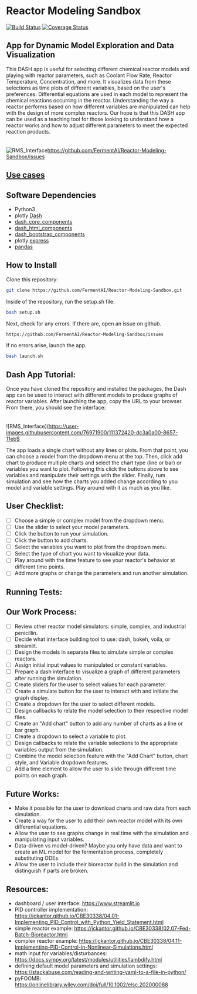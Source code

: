 # Reactor Modeling Sandbox
[![Build Status](https://www.travis-ci.com/FermentAI/Reactor-Modeling-Sandbox.svg?branch=main)](https://www.travis-ci.com/github/FermentAI/Reactor-Modeling-Sandbox)
[![Coverage Status](https://coveralls.io/repos/github/FermentAI/Reactor-Modeling-Sandbox/badge.svg)](https://coveralls.io/github/FermentAI/Reactor-Modeling-Sandbox)

## App for Dynamic Model Exploration and Data Visualization
This DASH app is useful for selecting different chemical reactor models and playing with reactor parameters, such as Coolant Flow Rate, Reactor Temperature, Concentration, and more. It visualizes data from these selections as time plots of different variables, based on the user's preferences. Differential equations are used in each model to represent the chemical reactions occurring in the reactor. Understanding the way a reactor performs based on how different variables are manipulated can help with the design of more complex reactors. Our hope is that this DASH app can be used as a teaching tool for those looking to understand how a reactor works and how to adjust different parameters to meet the expected reaction products.
\
\
\
![RMS_Interface](https://user-images.githubusercontent.com/76971900/111372420-dc3a0a00-8657-11eb-8d50-49954cff9bc9.png)https://github.com/FermentAI/Reactor-Modeling-Sandbox/issues

## [Use cases](https://github.com/FermentAI/Reactor-Modeling-Sandbox/blob/main/rms/docs/use_cases.md#use-cases)



## Software Dependencies
- Python3
- plotly [Dash](https://dash.plotly.com/installation)
- [dash_core_components](https://pypi.org/project/dash-core-components/)
- [dash_html_components](https://pypi.org/project/dash-html-components/)
- [dash_bootstrap_components]()
- plotly [express](https://pypi.org/project/plotly-express/)
- [pandas](https://pandas.pydata.org/docs/getting_started/install.html)

## How to Install
Clone this repository:

```sh
git clone https://github.com/FermentAI/Reactor-Modeling-Sandbox.git
```
Inside of the repository, run the setup.sh file:
```sh
bash setup.sh
```
Next, check for any errors. If there are, open an issue on github.
```sh
https://github.com/FermentAI/Reactor-Modeling-Sandbox/issues
```
If no errors arise, launch the app.
```sh
bash launch.sh
```
## Dash App Tutorial:
Once you have cloned the repository and installed the packages, the Dash app can be used to interact with different models to produce graphs of reactor variables. After launching the app, copy the URL to your browser. From there, you should see the interface:
\
\
\
![RMS_Interface](https://user-images.githubusercontent.com/76971900/111372420-dc3a0a00-8657-11eb$

The app loads a single chart without any lines or plots. From that point, you can choose a model from the dropdown menu at the top. Then, click add chart to produce multiple charts and select the chart type (line or bar) or variables you want to plot. Following this click the buttons above to see variables and manipulate their settings with the slider. Finally, rum simulation and see how the charts you added change according to you model and variable settings. Play around with it as much as you like.

## User Checklist:
- [ ] Choose a simple or complex model from the dropdown menu.
- [ ] Use the slider to select your model parameters.
- [ ] Click the button to run your simulation.
- [ ] Click the button to add charts.
- [ ] Select the variables you want to plot from the dropdown menu.
- [ ] Select the type of chart you want to visualize your data.
- [ ] Play around with the time feature to see your reactor's behavior at different time points.
- [ ] Add more graphs or change the parameters and run another simulation.

## Running Tests:

## Our Work Process:
- [ ] Review other reactor model simulators: simple, complex, and industrial penicillin.
- [ ] Decide what interface building tool to use: dash, bokeh, voila, or streamlit.
- [ ] Design the models in separate files to simulate simple or complex reactors.
- [ ] Assign initial input values to manipulated or constant variables.
- [ ] Prepare a dash interface to visualize a graph of different parameters after running the simulation.
- [ ] Create sliders for the user to select values for each parameter.
- [ ] Create a simulate button for the user to interact with and initiate the graph display.
- [ ] Create a dropdown for the user to select different models.
- [ ] Design callbacks to relate the model selection to their respective model files.
- [ ] Create an "Add chart" button to add any number of charts as a line or bar graph.
- [ ] Create a dropdown to select a variable to plot.
- [ ] Design callbacks to relate the variable selections to the appropriate variables output from the simulation.
- [ ] Combine the model selection feature with the "Add Chart" button, chart style, and Variable dropdown features.
- [ ] Add a time element to allow the user to slide through different time points on each graph.

## Future Works:
- Make it possible for the user to download charts and raw data from each simulation.
- Create a way for the user to add their own reactor model with its own differential equations.
- Allow the user to see graphs change in real time with the simulation and manipulating input variables.
- Data-driven vs model-driven? Maybe you only have data and want to create an ML model for the fermentation process, completely substituting ODEs.
- Allow the user to include their bioreactor build in the simulation and distinguish if parts are broken.

## Resources:
- dashboard / user interface: https://www.streamlit.io
- PID controller implementation: https://jckantor.github.io/CBE30338/04.01-Implementing_PID_Control_with_Python_Yield_Statement.html
- simple reactor example: https://jckantor.github.io/CBE30338/02.07-Fed-Batch-Bioreactor.html
- complex reactor example: https://jckantor.github.io/CBE30338/04.11-Implementing-PID-Control-in-Nonlinear-Simulations.html
- math input for variables/disturbances: https://docs.sympy.org/latest/modules/utilities/lambdify.html
- defining default model parameters and simulation settings: https://stackabuse.com/reading-and-writing-yaml-to-a-file-in-python/
- pyFOOMB: https://onlinelibrary.wiley.com/doi/full/10.1002/elsc.202000088
